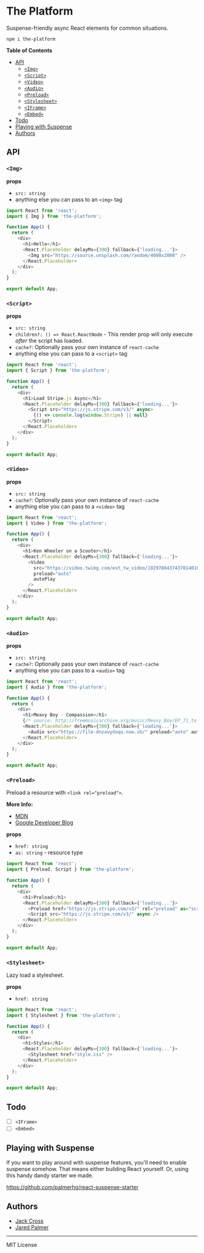 # The Platform

Suspense-friendly async React elements for common situations.

```
npm i the-platform
```

<!-- START doctoc generated TOC please keep comment here to allow auto update -->
<!-- DON'T EDIT THIS SECTION, INSTEAD RE-RUN doctoc TO UPDATE -->

**Table of Contents**

- [API](#api)
  - [`<Img>`](#img)
  - [`<Script>`](#script)
  - [`<Video>`](#video)
  - [`<Audio>`](#audio)
  - [`<Preload>`](#preload)
  - [`<Stylesheet>`](#stylesheet)
  - [`<IFrame>`](#todo)
  - [`<Embed>`](#todo)
- [Todo](#todo)
- [Playing with Suspense](#playing-with-suspense)
- [Authors](#authors)

<!-- END doctoc generated TOC please keep comment here to allow auto update -->

## API

### `<Img>`

**props**

- `src: string`
- anything else you can pass to an `<img>` tag

```js
import React from 'react';
import { Img } from 'the-platform';

function App() {
  return (
    <div>
      <h1>Hello</h1>
      <React.Placeholder delayMs={300} fallback={'loading...'}>
        <Img src="https://source.unsplash.com/random/4000x2000" />
      </React.Placeholder>
    </div>
  );
}

export default App;
```

### `<Script>`

**props**

- `src: string`
- `children?: () => React.ReactNode` - This render prop will only execute _after_ the script has loaded.
- `cache?`: Optionally pass your own instance of `react-cache`
- anything else you can pass to a `<script>` tag

```js
import React from 'react';
import { Script } from 'the-platform';

function App() {
  return (
    <div>
      <h1>Load Stripe.js Async</h1>
      <React.Placeholder delayMs={300} fallback={'loading...'}>
        <Script src="https://js.stripe.com/v3/" async>
          {() => console.log(window.Stripe) || null}
        </Script>
      </React.Placeholder>
    </div>
  );
}

export default App;
```

### `<Video>`

**props**

- `src: string`
- `cache?`: Optionally pass your own instance of `react-cache`
- anything else you can pass to a `<video>` tag

```js
import React from 'react';
import { Video } from 'the-platform';

function App() {
  return (
    <div>
      <h1>Ken Wheeler on a Scooter</h1>
      <React.Placeholder delayMs={300} fallback={'loading...'}>
        <Video
          src="https://video.twimg.com/ext_tw_video/1029780437437014016/pu/vid/360x640/QLNTqYaYtkx9AbeH.mp4?tag=5"
          preload="auto"
          autoPlay
        />
      </React.Placeholder>
    </div>
  );
}

export default App;
```

### `<Audio>`

**props**

- `src: string`
- `cache?`: Optionally pass your own instance of `react-cache`
- anything else you can pass to a `<audio>` tag

```js
import React from 'react';
import { Audio } from 'the-platform';

function App() {
  return (
    <div>
      <h1>Meavy Boy - Compassion</h1>
      {/* source: http://freemusicarchive.org/music/Meavy_Boy/EP_71_to_20/Compassion */}
      <React.Placeholder delayMs={300} fallback={'loading...'}>
        <Audio src="https://file-dnzavydoqu.now.sh/" preload="auto" autoPlay />
      </React.Placeholder>
    </div>
  );
}

export default App;
```

### `<Preload>`

Preload a resource with `<link rel="preload">`.

**More Info:**

- [MDN](https://developer.mozilla.org/en-US/docs/Web/HTML/Preloading_content)
- [Google Developer Blog](https://developers.google.com/web/updates/2016/03/link-rel-preload)

**props**

- `href: string`
- `as: string` - resource type

```js
import React from 'react';
import { Preload, Script } from 'the-platform';

function App() {
  return (
    <div>
      <h1>Preload</h1>
      <React.Placeholder delayMs={300} fallback={'loading...'}>
        <Preload href="https://js.stripe.com/v3/" rel="preload" as="script" />
        <Script src="https://js.stripe.com/v3/" async />
      </React.Placeholder>
    </div>
  );
}

export default App;
```

### `<Stylesheet>`

Lazy load a stylesheet.

**props**

- `href: string`

```js
import React from 'react';
import { Stylesheet } from 'the-platform';

function App() {
  return (
    <div>
      <h1>Styles</h1>
      <React.Placeholder delayMs={300} fallback={'loading...'}>
        <Stylesheet href="style.css" />
      </React.Placeholder>
    </div>
  );
}

export default App;
```

## Todo

- [ ] `<IFrame>`
- [ ] `<Embed>`

## Playing with Suspense

If you want to play around with suspense features, you'll need to enable suspense somehow. That means either building React yourself. Or, using this handy dandy starter we made.

https://github.com/palmerhq/react-suspense-starter

## Authors

- [Jack Cross](https://twitter.com/crosscompile)
- [Jared Palmer](https://twitter.com/jaredpalmer)

---

MIT License
